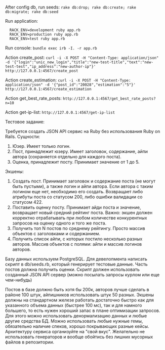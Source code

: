 After config db, run seeds:
  `rake db:drop; rake db:create; rake db:migrate; rake db:seed`


Run application:
```
  RACK_ENV=development ruby app.rb
  RACK_ENV=production ruby app.rb
  RACK_ENV=test ruby app.rb
```

Run console:
  `bundle exec irb -I. -r app.rb`


Action create_post:
  `curl -i -X POST -H "Content-Type: application/json" -d '{"login":"unic_new_login","title":"new-test-title","text":"new-test-test","ip_address":"new-author-ip"}' http://127.0.0.1:4567/create_post`


Action create_estimation:
  `curl -i -X POST -H "Content-Type: application/json" -d '{"post_id":"20028","estimation":"5"}' http://127.0.0.1:4567/create_estimation`


Action get_best_rate_posts:
  `http://127.0.0.1:4567/get_best_rate_posts?n=10`


Action get-ip-list:
  `http://127.0.0.1:4567/get-ip-list`



Тестовое задание:

Требуется создать JSON API сервис на Ruby без использования Ruby on Rails.
Сущности:

1. Юзер. Имеет только логин.
2. Пост, принадлежит юзеру. Имеет заголовок, содержание,
   айпи автора (сохраняется отдельно для каждого поста).
3. Оценка, принадлежит посту. Принимает значение от 1 до 5.

Экшены:
1. Создать пост. Принимает заголовок и содержание поста (не могут быть пустыми),
   а также логин и айпи автора. Если автора с таким логином еще нет, необходимо
   его создать. Возвращает либо атрибуты поста со статусом 200, либо ошибки
   валидации со статусом 422.
2. Поставить оценку посту. Принимает айди поста и значение, возвращает новый
   средний рейтинг поста. Важно: экшен должен корректно отрабатывать при любом
   количестве конкурентных запросов на оценку одного и того же поста.
3. Получить топ N постов по среднему рейтингу. Просто массив объектов с
   заголовками и содержанием.
4. Получить список айпи, с которых постило несколько разных авторов. Массив
   объектов с полями: айпи и массив логинов авторов.

Базу данных используем PostgreSQL. Для девелопмента написать скрипт в db/seeds.rb,
который генерирует тестовые данные. Часть постов должна получить оценки. Скрипт
должен использовать созданный JSON API сервер (можно посылать запросы курлом или еще чем-нибудь)

Постов в базе должно быть хотя бы 200к, авторов лучше сделать в районе 100 штук,
айпишников использовать штук 50 разных. Экшены должны на стандартном железе
работать достаточно быстро как для указанного объема данных (быстрее 100 мс),
так и для намного большего, то есть нужен хороший запас в плане оптимизации
запросов. Для этого можно использовать денормализацию данных и любые другие
средства БД. Можно использовать любые нужные гемы, обязательно наличие спеков,
хорошо покрывающих разные кейсы. Архитектуру сервиса организуйте на "свой вкус".
Желательно не использовать генераторов и вообще обойтись без лишних мусорных файлов в репозитории.
